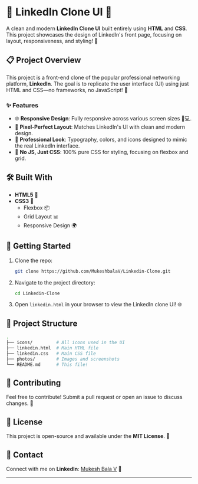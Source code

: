 # 💼 LinkedIn Clone UI 🎨

A clean and modern **LinkedIn Clone UI** built entirely using **HTML** and **CSS**. This project showcases the design of LinkedIn's front page, focusing on layout, responsiveness, and styling! 🚀

## 📋 Project Overview

This project is a front-end clone of the popular professional networking platform, **LinkedIn**. The goal is to replicate the user interface (UI) using just HTML and CSS—no frameworks, no JavaScript! 💪

### ✨ Features

- 🌐 **Responsive Design**: Fully responsive across various screen sizes 📱💻.
- 🎨 **Pixel-Perfect Layout**: Matches LinkedIn's UI with clean and modern design.
- 💼 **Professional Look**: Typography, colors, and icons designed to mimic the real LinkedIn interface.
- 🔧 **No JS, Just CSS**: 100% pure CSS for styling, focusing on flexbox and grid.

## 🛠️ Built With

- **HTML5** 📝
- **CSS3** 🎨
  - Flexbox 📦
  - Grid Layout 📊
  - Responsive Design 🌍

## 🚀 Getting Started

1. Clone the repo:
   ```bash
   git clone https://github.com/MukeshbalaV/Linkedin-Clone.git

2. Navigate to the project directory:
   ```bash
   cd Linkedin-Clone
   ```
3. Open `linkedin.html` in your browser to view the LinkedIn clone UI! 🌐

## 📂 Project Structure

```bash
.
├── icons/         # All icons used in the UI
├── linkedin.html  # Main HTML file
├── linkedin.css   # Main CSS file
├── photos/        # Images and screenshots
└── README.md      # This file!
```

## 🙌 Contributing

Feel free to contribute! Submit a pull request or open an issue to discuss changes. 🎉

## 📄 License

This project is open-source and available under the **MIT License**. 📜

## 🎯 Contact

Connect with me on **LinkedIn**: [Mukesh Bala V](https://www.linkedin.com/in/mukeshbala24/) 💬

---
